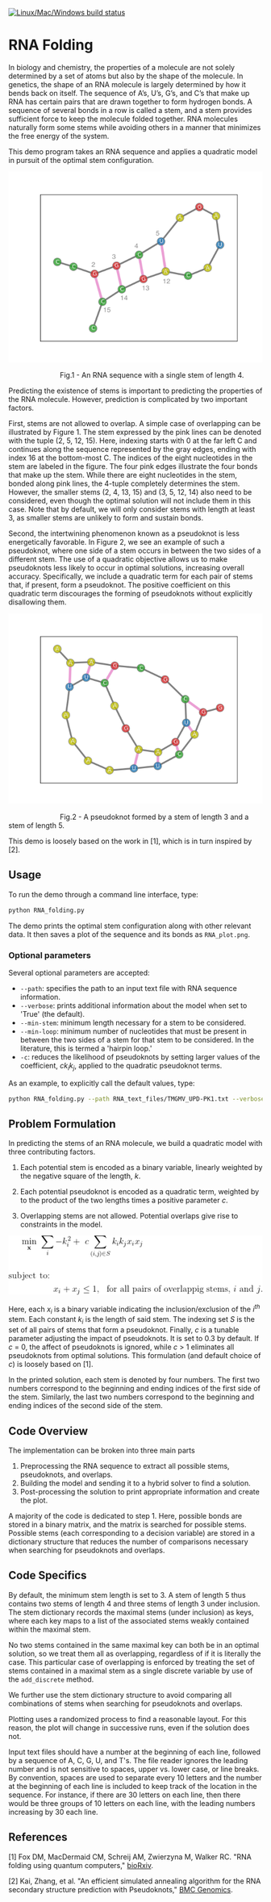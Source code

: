 [![Linux/Mac/Windows build status](
  https://circleci.com/gh/dwave-examples/rna-folding.svg?style=svg)](
  https://circleci.com/gh/dwave-examples/rna-folding)

# RNA Folding

In biology and chemistry, the properties of a molecule are not solely determined
by a set of atoms but also by the shape of the molecule. In genetics, the shape
of an RNA molecule is largely determined by how it bends back on itself. The
sequence of A’s, U’s, G’s, and C’s that make up RNA has certain pairs that are
drawn together to form hydrogen bonds. A sequence of several bonds in a row is
called a stem, and a stem provides sufficient force to keep the molecule folded
together. RNA molecules naturally form some stems while avoiding others in a
manner that minimizes the free energy of the system.

This demo program takes an RNA sequence and applies a quadratic model in pursuit
of the optimal stem configuration.

![Figure 1! ](readme_imgs/Single_Stem.png "Simple single stem plot")

<p>
&emsp;&emsp;&emsp;&emsp;&emsp;&emsp;&emsp; 
Fig.1 - An RNA sequence with a single stem of length 4.
</p>

Predicting the existence of stems is important to predicting the properties of
the RNA molecule. However, prediction is complicated by two important factors. 

First, stems are not allowed to overlap. A simple case of overlapping can be
illustrated by Figure 1. The stem expressed by the pink lines can be denoted
with the tuple (2, 5, 12, 15). Here, indexing starts with 0 at the far left C
and continues along the sequence represented by the gray edges, ending with
index 16 at the bottom-most C. The indices of the eight nucleotides in the stem
are labeled in the figure. The four pink edges illustrate the four bonds that
make up the stem. While there are eight nucleotides in the stem, bonded along
pink lines, the 4-tuple completely determines the stem. However, the smaller
stems (2, 4, 13, 15) and (3, 5, 12, 14) also need to be considered, even though
the optimal solution will not include them in this case. Note that by default,
we will only consider stems with length at least 3, as smaller stems are
unlikely to form and sustain bonds.

Second, the intertwining phenomenon known as a pseudoknot is less energetically
favorable. In Figure 2, we see an example of such a pseudoknot, where one side
of a stem occurs in between the two sides of a different stem. The use of a
quadratic objective allows us to make pseudoknots less likely to occur in
optimal solutions, increasing overall accuracy. Specifically, we include a
quadratic term for each pair of stems that, if present, form a pseudoknot. The
positive coefficient on this quadratic term discourages the forming of
pseudoknots without explicitly disallowing them.

<p align = "center">

![Figure 2](readme_imgs/pseudoknot2.png "Simple pseudoknot example")
<p>
&emsp;&emsp;&emsp;&emsp;&emsp;&emsp;&emsp;
Fig.2 - A pseudoknot formed by a stem of length 3 and a stem of length 5.
</p>

This demo is loosely based on the work in [1],
which is in turn inspired by [2].

## Usage

To run the demo through a command line interface, type:

```bash
python RNA_folding.py
```

The demo prints the optimal stem configuration along with other relevant data.
It then saves a plot of the sequence and its bonds as `RNA_plot.png`.

### Optional parameters
Several optional parameters are accepted:

- `--path`: specifies the path to an input text file with RNA sequence information. 
- `--verbose`: prints additional information about the model when set to 'True' (the default). 
- `--min-stem`: minimum length necessary for a stem to be considered.
- `--min-loop`: minimum number of nucleotides that must be present
in between the two sides of a stem for that stem to be considered. 
In the literature, this is termed a 'hairpin loop.'
- `-c`: reduces the likelihood of pseudoknots by setting larger values of the coefficient, 
*ck<sub>i</sub>k<sub>j</sub>*,
applied to the quadratic pseudoknot terms.

As an example, to explicitly call the default values, type:
```bash
python RNA_folding.py --path RNA_text_files/TMGMV_UPD-PK1.txt --verbose True  --min-stem 3 --min-loop 2 -c 0.3 
```

## Problem Formulation

In predicting the stems of an RNA molecule, we build a quadratic model with three contributing factors. 

1. Each potential stem is encoded as a binary variable, 
linearly weighted by the negative square of the length, *k*.

2. Each potential pseudoknot is encoded as a quadratic term, 
 weighted by to the product of the two lengths 
times a positive parameter *c*.

3. Overlapping stems are not allowed. 
Potential overlaps give rise to constraints in the model.

![objective](readme_imgs/model.png "The optimization model")

Here, each *x<sub>i</sub>* is a binary variable indicating the
inclusion/exclusion of the *i<sup>th</sup>* stem. Each constant *k<sub>i</sub>*
is the length of said stem. The indexing set *S* is the set of all pairs of
stems that form a pseudoknot. Finally, *c* is a tunable parameter adjusting the
impact of pseudoknots. It is set to 0.3 by default. If *c* = 0, the affect of
pseudoknots is ignored, while *c* > 1 eliminates all pseudoknots from optimal
solutions. This formulation (and default choice of *c*) is loosely based on [1].

In the printed solution, each stem is denoted by four numbers. The first two
numbers correspond to the beginning and ending indices of the first side of the
stem. Similarly, the last two numbers correspond to the beginning and ending
indices of the second side of the stem.

## Code Overview

The implementation can be broken into three main parts
1. Preprocessing the RNA sequence to extract all possible stems, pseudoknots, and overlaps.
2. Building the model and sending it to a hybrid solver to find a solution.
3. Post-processing the solution 
to print appropriate information and create the plot.

A majority of the code is dedicated to step 1. Here, possible bonds are stored
in a binary matrix, and the matrix is searched for possible stems. Possible
stems (each corresponding to a decision variable) are stored in a dictionary
structure that reduces the number of comparisons necessary when searching for
pseudoknots and overlaps.

## Code Specifics

By default, the minimum stem length is set to 3. A stem of length 5 thus
contains two stems of length 4 and three stems of length 3 under inclusion. The
stem dictionary records the maximal stems (under inclusion) as keys, where each
key maps to a list of the associated stems weakly contained within the maximal
stem.

No two stems contained in the same maximal key can both be in an optimal
solution, so we treat them all as overlapping, regardless of if it is literally
the case. This particular case of overlapping is enforced by treating the set of
stems contained in a maximal stem as a single discrete variable by use of the
`add_discrete` method.

We further use the stem dictionary structure to avoid comparing all combinations
of stems when searching for pseudoknots and overlaps.

Plotting uses a randomized process to find a reasonable layout. For this reason,
the plot will change in successive runs, even if the solution does not. 

Input text files should have a number at the beginning of each line, followed by
a sequence of A, C, G, U, and T's. The file reader ignores the leading number
and is not sensitive to spaces, upper vs. lower case, or line breaks. By
convention, spaces are used to separate every 10 letters and the number at the
beginning of each line is included to keep track of the location in the
sequence. For instance, if there are 30 letters on each line, then there would
be three groups of 10 letters on each line, with the leading numbers increasing
by 30 each line.

## References

[1] Fox DM, MacDermaid CM, Schreij AM, Zwierzyna M, Walker RC. 
"RNA folding using quantum computers," 
[bioRxiv](https://www.biorxiv.org/content/10.1101/2021.05.27.446060v1).

[2] Kai, Zhang, et al. 
"An efficient simulated annealing algorithm for the RNA secondary structure prediction with Pseudoknots," 
[BMC Genomics](https://bmcgenomics.biomedcentral.com/articles/10.1186/s12864-019-6300-2).
